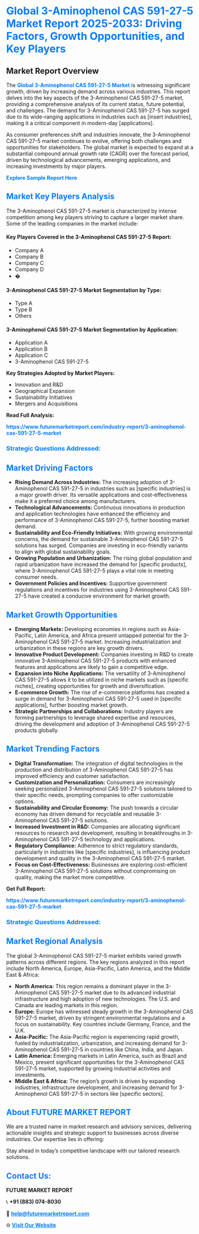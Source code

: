 <h1 style="color: #007BFF;">Global 3-Aminophenol CAS 591-27-5 Market Report 2025-2033: Driving Factors, Growth Opportunities, and Key Players</h1>

<section id="overview">
<h2>Market Report Overview</h2>
<p>The <a href="https://www.futuremarketreport.com/industry-report/3-aminophenol-cas-591-27-5-market" style="color: #007BFF; text-decoration: none;"><strong>Global 3-Aminophenol CAS 591-27-5 Market</strong></a> is witnessing significant growth, driven by increasing demand across various industries. This report delves into the key aspects of the 3-Aminophenol CAS 591-27-5 market, providing a comprehensive analysis of its current status, future potential, and challenges. The demand for 3-Aminophenol CAS 591-27-5 has surged due to its wide-ranging applications in industries such as [insert industries], making it a critical component in modern-day [applications].</p>
<p>As consumer preferences shift and industries innovate, the 3-Aminophenol CAS 591-27-5 market continues to evolve, offering both challenges and opportunities for stakeholders. The global market is expected to expand at a substantial compound annual growth rate (CAGR) over the forecast period, driven by technological advancements, emerging applications, and increasing investments by major players.</p>
</section>

<section id="overview">
<p><a href="https://www.futuremarketreport.com/request-sample/reportId=114460" style="color: #007BFF; text-decoration: none;"><strong>Explore Sample Report Here</strong></a></p>
</section>

<section id="key-players">
<h2 style="color: #007BFF;">Market Key Players Analysis</h2>
<p>The 3-Aminophenol CAS 591-27-5 market is characterized by intense competition among key players striving to capture a larger market share. Some of the leading companies in the market include:</p>
<h4>Key Players Covered in the 3-Aminophenol CAS 591-27-5 Report:</h4>
<ul><li>Company A</li><li>Company B</li><li>Company C</li><li>Company D</li><li>�</li></ul>
<h4>3-Aminophenol CAS 591-27-5 Market Segmentation by Type:</h4>
<ul><li>Type A</li><li>Type B</li><li>Others</li></ul>

<h4>3-Aminophenol CAS 591-27-5 Market Segmentation by Application:</h4>
<ul><li>Application A</li><li>Application B</li><li>Application C</li><li>3-Aminophenol CAS 591-27-5</li></ul>
<p><strong>Key Strategies Adopted by Market Players:</strong></p>
<ul>
<li>Innovation and R&D</li>
<li>Geographical Expansion</li>
<li>Sustainability Initiatives</li>
<li>Mergers and Acquisitions</li>
</ul>
</section>

<section>
<p><strong>Read Full Analysis: </strong></p><a href="https://www.futuremarketreport.com/industry-report/3-aminophenol-cas-591-27-5-market" style="color: #007BFF; text-decoration: none;"><strong>https://www.futuremarketreport.com/industry-report/3-aminophenol-cas-591-27-5-market</strong></a>
<h3 style="color: #007BFF;">Strategic Questions Addressed:</h3>
</section>

<section id="driving-factors">
<h2 style="color: #007BFF;">Market Driving Factors</h2>
<ul>
<li><strong>Rising Demand Across Industries:</strong> The increasing adoption of 3-Aminophenol CAS 591-27-5 in industries such as [specific industries] is a major growth driver. Its versatile applications and cost-effectiveness make it a preferred choice among manufacturers.</li>
<li><strong>Technological Advancements:</strong> Continuous innovations in production and application technologies have enhanced the efficiency and performance of 3-Aminophenol CAS 591-27-5, further boosting market demand.</li>
<li><strong>Sustainability and Eco-Friendly Initiatives:</strong> With growing environmental concerns, the demand for sustainable 3-Aminophenol CAS 591-27-5 solutions has surged. Companies are investing in eco-friendly variants to align with global sustainability goals.</li>
<li><strong>Growing Population and Urbanization:</strong> The rising global population and rapid urbanization have increased the demand for [specific products], where 3-Aminophenol CAS 591-27-5 plays a vital role in meeting consumer needs.</li>
<li><strong>Government Policies and Incentives:</strong> Supportive government regulations and incentives for industries using 3-Aminophenol CAS 591-27-5 have created a conducive environment for market growth.</li>
</ul>
</section>

<section id="growth-opportunities">
<h2 style="color: #007BFF;">Market Growth Opportunities</h2>
<ul>
<li><strong>Emerging Markets:</strong> Developing economies in regions such as Asia-Pacific, Latin America, and Africa present untapped potential for the 3-Aminophenol CAS 591-27-5 market. Increasing industrialization and urbanization in these regions are key growth drivers.</li>
<li><strong>Innovative Product Development:</strong> Companies investing in R&D to create innovative 3-Aminophenol CAS 591-27-5 products with enhanced features and applications are likely to gain a competitive edge.</li>
<li><strong>Expansion into Niche Applications:</strong> The versatility of 3-Aminophenol CAS 591-27-5 allows it to be utilized in niche markets such as [specific niches], creating opportunities for growth and diversification.</li>
<li><strong>E-commerce Growth:</strong> The rise of e-commerce platforms has created a surge in demand for 3-Aminophenol CAS 591-27-5 used in [specific applications], further boosting market growth.</li>
<li><strong>Strategic Partnerships and Collaborations:</strong> Industry players are forming partnerships to leverage shared expertise and resources, driving the development and adoption of 3-Aminophenol CAS 591-27-5 products globally.</li>
</ul>
</section>

<section id="trending-factors">
<h2 style="color: #007BFF;">Market Trending Factors</h2>
<ul>
<li><strong>Digital Transformation:</strong> The integration of digital technologies in the production and distribution of 3-Aminophenol CAS 591-27-5 has improved efficiency and customer satisfaction.</li>
<li><strong>Customization and Personalization:</strong> Consumers are increasingly seeking personalized 3-Aminophenol CAS 591-27-5 solutions tailored to their specific needs, prompting companies to offer customizable options.</li>
<li><strong>Sustainability and Circular Economy:</strong> The push towards a circular economy has driven demand for recyclable and reusable 3-Aminophenol CAS 591-27-5 solutions.</li>
<li><strong>Increased Investment in R&D:</strong> Companies are allocating significant resources to research and development, resulting in breakthroughs in 3-Aminophenol CAS 591-27-5 technology and applications.</li>
<li><strong>Regulatory Compliance:</strong> Adherence to strict regulatory standards, particularly in industries like [specific industries], is influencing product development and quality in the 3-Aminophenol CAS 591-27-5 market.</li>
<li><strong>Focus on Cost-Effectiveness:</strong> Businesses are exploring cost-efficient 3-Aminophenol CAS 591-27-5 solutions without compromising on quality, making the market more competitive.</li>
</ul>
</section>

<section>
<p><strong>Get Full Report: </strong></p><a href="https://www.futuremarketreport.com/industry-report/3-aminophenol-cas-591-27-5-market" style="color: #007BFF; text-decoration: none;"><strong>https://www.futuremarketreport.com/industry-report/3-aminophenol-cas-591-27-5-market</strong></a>
<h3 style="color: #007BFF;">Strategic Questions Addressed:</h3>
</section>


<section id="regional-analysis">
<h2 style="color: #007BFF;">Market Regional Analysis</h2>
<p>The global 3-Aminophenol CAS 591-27-5 market exhibits varied growth patterns across different regions. The key regions analyzed in this report include North America, Europe, Asia-Pacific, Latin America, and the Middle East & Africa:</p>
<ul>
<li><strong>North America:</strong> This region remains a dominant player in the 3-Aminophenol CAS 591-27-5 market due to its advanced industrial infrastructure and high adoption of new technologies. The U.S. and Canada are leading markets in this region.</li>
<li><strong>Europe:</strong> Europe has witnessed steady growth in the 3-Aminophenol CAS 591-27-5 market, driven by stringent environmental regulations and a focus on sustainability. Key countries include Germany, France, and the U.K.</li>
<li><strong>Asia-Pacific:</strong> The Asia-Pacific region is experiencing rapid growth, fueled by industrialization, urbanization, and increasing demand for 3-Aminophenol CAS 591-27-5 in countries like China, India, and Japan.</li>
<li><strong>Latin America:</strong> Emerging markets in Latin America, such as Brazil and Mexico, present significant opportunities for the 3-Aminophenol CAS 591-27-5 market, supported by growing industrial activities and investments.</li>
<li><strong>Middle East & Africa:</strong> The region’s growth is driven by expanding industries, infrastructure development, and increasing demand for 3-Aminophenol CAS 591-27-5 in sectors like [specific sectors].</li>
</ul>
</section>

<footer>
<h2 style="color: #007BFF;">About FUTURE MARKET REPORT</h2>
<p>We are a trusted name in market research and advisory services, delivering actionable insights and strategic support to businesses across diverse industries. Our expertise lies in offering:</p>

<p>Stay ahead in today’s competitive landscape with our tailored research solutions.</p>

<h2 style="color: #007BFF;">Contact Us:</h2>
<p><strong>FUTURE MARKET REPORT</strong></p>
<p>📞 <strong>+91 (883) 074-8030</strong></p>
<p>📧 <strong><a href="mailto:help@futuremarketreport.com" style="color: #007BFF;">help@futuremarketreport.com</a></strong></p>
<p>🌐 <strong><a href="https://www.futuremarketreport.com/" style="color: #007BFF;">Visit Our Website</a></strong></p>
</footer>